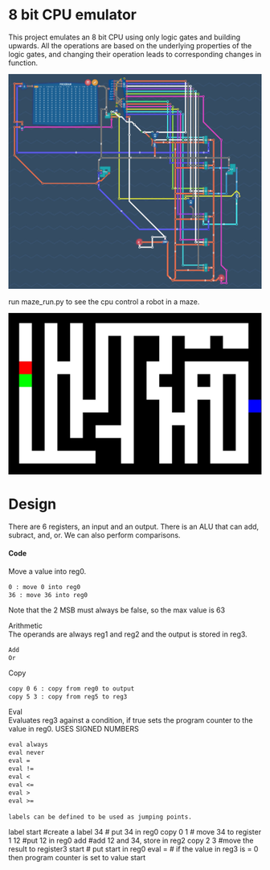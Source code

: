 
# 8 bit CPU emulator

This project emulates an 8 bit CPU using only logic gates and building upwards. All the operations are based on the underlying properties of the logic gates, and changing their operation leads to corresponding changes in function.  
  
![cpu](./docs/full_cpu.png)  
  
run maze_run.py to see the cpu control a robot in a maze.  
  
![maze](./docs/maze.jpg)  
  
# Design

There are 6 registers, an input and an output. There is an ALU that can add, subract, and, or. We can also perform comparisons.

#### Code
Move a value into reg0.
```
0 : move 0 into reg0   
36 : move 36 into reg0
```   
Note that the 2 MSB must always be false, so the max value is 63

Arithmetic  
The operands are always reg1 and reg2 and the output is stored in reg3.
```
Add  
Or  
```
Copy
```
copy 0 6 : copy from reg0 to output
copy 5 3 : copy from reg5 to reg3
```
Eval  
Evaluates reg3 against a condition, if true sets the program counter to the value in reg0.
USES SIGNED NUMBERS
```
eval always
eval never
eval =
eval !=
eval < 
eval <=
eval >
eval >=

labels can be defined to be used as jumping points.  
```
label start     #create a label
34              # put 34 in reg0
copy 0 1        # move 34 to register 1
12              #put 12 in reg0
add             #add 12 and 34, store in reg2
copy 2 3        #move the result to register3
start           # put start in reg0
eval =          # if the value in reg3 is = 0 then program counter is set to value start
```

